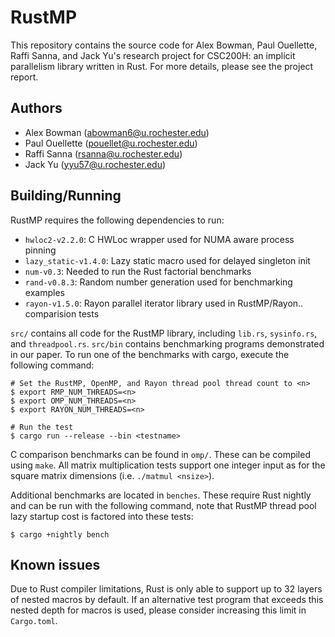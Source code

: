 RustMP
======

This repository contains the source code for Alex Bowman, Paul Ouellette, Raffi
Sanna, and Jack Yu's research project for CSC200H: an implicit parallelism
library written in Rust. For more details, please see the project report.

## Authors
- Alex Bowman (abowman6@u.rochester.edu)
- Paul Ouellette (pouellet@u.rochester.edu)
- Raffi Sanna (rsanna@u.rochester.edu)
- Jack Yu (yyu57@u.rochester.edu)

## Building/Running

RustMP requires the following dependencies to run:
- `hwloc2-v2.2.0`: C HWLoc wrapper used for NUMA aware process pinning
- `lazy_static-v1.4.0`: Lazy static macro used for delayed singleton init
- `num-v0.3`: Needed to run the Rust factorial benchmarks
- `rand-v0.8.3`: Random number generation used for benchmarking examples
- `rayon-v1.5.0`: Rayon parallel iterator library used in RustMP/Rayon..
comparision tests

`src/` contains all code for the RustMP library, including `lib.rs`,
`sysinfo.rs`, and `threadpool.rs`. `src/bin` contains benchmarking programs
demonstrated in our paper. To run one of the benchmarks with cargo, execute the
following command:

```
# Set the RustMP, OpenMP, and Rayon thread pool thread count to <n>
$ export RMP_NUM_THREADS=<n>
$ export OMP_NUM_THREADS=<n>
$ export RAYON_NUM_THREADS=<n>

# Run the test
$ cargo run --release --bin <testname>
```

C comparison benchmarks can be found in `omp/`. These can be compiled using
`make`. All matrix multiplication tests support one integer input as for the
square matrix dimensions (i.e. `./matmul <nsize>`).

Additional benchmarks are located in `benches`. These require Rust nightly and
can be run with the following command, note that RustMP thread pool lazy startup
cost is factored into these tests:

```
$ cargo +nightly bench
```

## Known issues

Due to Rust compiler limitations, Rust is only able to support up to 32 layers
of nested macros by default. If an alternative test program that exceeds this
nested depth for macros is used, please consider increasing this limit in
`Cargo.toml`.

